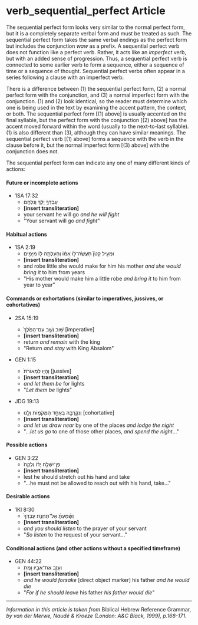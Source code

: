 # verb_sequential_perfect Article
The sequential perfect form looks very similar to the normal perfect form, but it is a completely separate verbal form and must be treated as such. The sequential perfect form takes the same verbal endings as the perfect form but includes the conjunction *waw* as a prefix. A sequential perfect verb does not function like a perfect verb. Rather, it acts like an *imperfect* verb, but with an added sense of progression.  Thus, a sequential perfect verb is connected to some earlier verb to form a sequence, either a sequence of time or a sequence of thought. Sequential perfect verbs often appear in a series following a clause with an imperfect verb.

There is a difference between (1) the sequential perfect form, (2) a normal perfect form with the conjunction, and (3) a normal imperfect form with the conjunction. (1) and (2) look identical, so the reader must determine which one is being used in the text by examining the accent pattern, the context, or both.  The sequential perfect form [(1) above] is usually accented on the final syllable, but the perfect form with the conjunction [(2) above] has the accent moved forward within the word (usually to the next-to-last syllable). (1) is also different than (3), although they can have similar meanings.  The sequential perfect verb [(1) above] forms a sequence with the verb in the clause before it, but the normal imperfect form [(3) above] with the conjunction does not.

The sequential perfect form can indicate any one of many different kinds of actions:

#### **Future or incomplete actions**
* 1SA 17:32
    *  עַבְדְּךָ֣ יֵלֵ֔ךְ וְנִלְחַ֖ם  
    *  **[insert transliteration]**
    *  your servant he will go *and he will fight*
    *  "Your servant will go *and fight*"

#### **Habitual actions**
* 1SA 2:19
    *  וּמְעִ֤יל קָטֹן֙ תַּעֲשֶׂה־לּ֣וֹ אִמּ֔וֹ וְהַעַלְתָ֥ה ל֖וֹ מִיָּמִ֣ים 
    *  **[insert transliteration]**
    *  and robe little she would make for him his mother *and she would bring it* to him from years
    *  "His mother would make him a little robe *and bring it* to him from year to year"


#### **Commands or exhortations (similar to imperatives, jussives, or cohortatives)**
* 2SA 15:19
    *  שׁ֣וּב וְשֵׁ֤ב עִם־הַמֶּ֙לֶךְ֙  [imperative]
    *  **[insert transliteration]**
    *  return *and remain* with the king
    *  "Return *and stay* with King Absalom" 

* GEN 1:15
    *  וְהָי֤וּ לִמְאוֹרֹת֙   [jussive]
    *  **[insert transliteration]**
    *  *and let them be* for lights
    *  "*Let them be* lights" 

* JDG 19:13
    *  וְנִקְרְבָ֖ה בְּאַחַ֣ד הַמְּקֹמ֑וֹת וְלַ֥נּוּ   [cohortative]
    *  **[insert transliteration]**
    *  *and let us draw near* by one of the places *and lodge the night*
    *  "...*let us go* to one of those other places, *and spend the night*..." 


#### **Possible actions**
* GEN 3:22
    *  פֶּן־יִשְׁלַ֣ח יָד֗וֹ וְלָקַח֙  
    *  **[insert transliteration]**
    *  lest he should stretch out his hand and take
    *  "...he must not be allowed to reach out with his hand, take..."  


#### **Desirable actions**
* 1KI 8:30
    *  וְשָׁ֨מַעְתָּ֜ אֶל־תְּחִנַּ֤ת עַבְדְּךָ֙  
    *  **[insert transliteration]**
    *  *and you should listen* to the prayer of your servant
    *  "*So listen* to the request of your servant..."


#### **Conditional actions (and other actions without a specified timeframe)**
* GEN 44:22
    *  וְעָזַ֥ב אֶת־אָבִ֖יו וָמֵֽת׃  
    *  **[insert transliteration]**
    *  *and he would forsake* [direct object marker] his father *and he would die*
    *  "*For if he should leave* his father *his father would die*"

-------------------------------------------

*Information in this article is taken from* Biblical Hebrew Reference Grammar, *by van der Merwe, Naudé & Kroeze (London: A&C Black, 1999), p.168-171.*
  